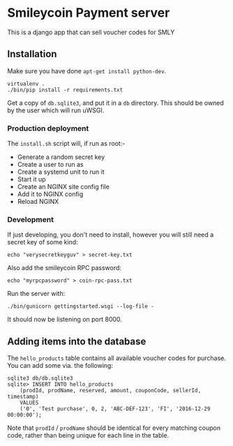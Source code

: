 # Smileycoin Payment server

This is a django app that can sell voucher codes for SMLY

## Installation

Make sure you have done ``apt-get install python-dev``.

```
virtualenv .
./bin/pip install -r requirements.txt
```

Get a copy of ``db.sqlite3``, and put it in a ``db`` directory. This should be owned
by the user which will run uWSGI.

### Production deployment

The ``install.sh`` script will, if run as root:-

* Generate a random secret key
* Create a user to run as
* Create a systemd unit to run it
* Start it up
* Create an NGINX site config file
* Add it to NGINX config
* Reload NGINX

### Development

If just developing, you don't need to install, however you will still need a secret key
of some kind:

```
echo "verysecretkeyguv" > secret-key.txt
```

Also add the smileycoin RPC password:

```
echo "myrpcpassword" > coin-rpc-pass.txt
```

Run the server with:

```
./bin/gunicorn gettingstarted.wsgi --log-file -
```

It should now be listening on port 8000.

## Adding items into the database

The ``hello_products`` table contains all available voucher codes for purchase. You can
add some via. the following:

```
sqlite3 db/db.sqlite3
sqlite> INSERT INTO hello_products
    (prodId, prodName, reserved, amount, couponCode, sellerId, timestamp)
    VALUES
    ('0', 'Test purchase', 0, 2, 'ABC-DEF-123', 'FI', '2016-12-29 00:00:00');
```

Note that ``prodId`` / ``prodName`` should be identical for every matching coupon code,
rather than being unique for each line in the table.
